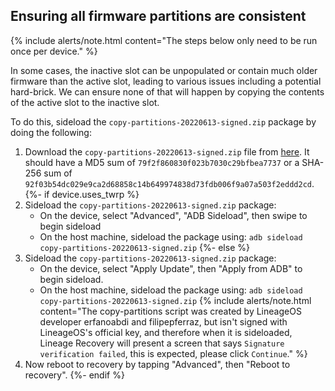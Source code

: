 ## Ensuring all firmware partitions are consistent

{% include alerts/note.html content="The steps below only need to be run once per device." %}

In some cases, the inactive slot can be unpopulated or contain much older firmware than the active slot, leading to various issues including a potential hard-brick. We can ensure none of that will happen by copying the contents of the active slot to the inactive slot.

To do this, sideload the `copy-partitions-20220613-signed.zip` package by doing the following:
1. Download the `copy-partitions-20220613-signed.zip` file from [here](https://mirrorbits.lineageos.org/tools/copy-partitions-20220613-signed.zip). It should have a MD5 sum of `79f2f860830f023b7030c29bfbea7737` or a SHA-256 sum of `92f03b54dc029e9ca2d68858c14b649974838d73fdb006f9a07a503f2eddd2cd`.
{%- if device.uses_twrp %}
2. Sideload the `copy-partitions-20220613-signed.zip` package:
    * On the device, select "Advanced", "ADB Sideload", then swipe to begin sideload
    * On the host machine, sideload the package using: `adb sideload copy-partitions-20220613-signed.zip`
{%- else %}
2. Sideload the `copy-partitions-20220613-signed.zip` package:
    * On the device, select "Apply Update", then "Apply from ADB" to begin sideload.
    * On the host machine, sideload the package using: `adb sideload copy-partitions-20220613-signed.zip`
    {% include alerts/note.html content="The copy-partitions script was created by LineageOS developer erfanoabdi and filipepferraz, but isn't signed with LineageOS's official key, and therefore when it is sideloaded, Lineage Recovery  will present a screen that says `Signature verification failed`, this is expected, please click `Continue`." %}
3. Now reboot to recovery by tapping "Advanced", then "Reboot to recovery".
{%- endif %}
